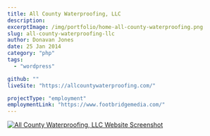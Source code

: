 ```yaml
---
title: All County Waterproofing, LLC
description:
excerptImage: /img/portfolio/home-all-county-waterproofing.png
slug: all-county-waterproofing-llc
author: Donavan Jones
date: 25 Jan 2014
category: "php"
tags:
  - "wordpress"

github: ""
liveSite: "https://allcountywaterproofing.com/"

projectType: "employment"
employmentLink: "https://www.footbridgemedia.com/"
---
```


<a href="https://allcountywaterproofing.com/" target="_blank" rel="noopener noreferrer">
  <img src="/img/portfolio/home-all-county-waterproofing-full.png" alt="All County Waterproofing, LLC Website Screenshot" />
</a>

